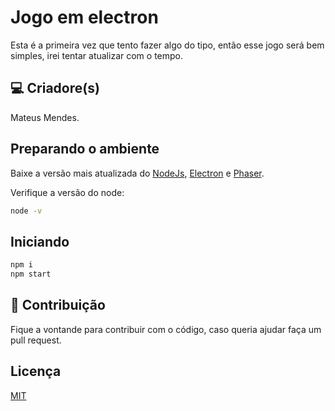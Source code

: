 # Jogo em electron

Esta é a primeira vez que tento fazer algo do tipo, então esse jogo será bem simples, irei tentar atualizar com o tempo.

## 💻 Criadore(s)

Mateus Mendes.

## Preparando o ambiente

Baixe a versão mais atualizada do [NodeJs](https://nodejs.org/en/download/), [Electron](https://www.electronjs.org/) e [Phaser](https://phaser.io/).

Verifique a versão do node:
```bash
node -v
```

## Iniciando

```bash
npm i
npm start
```

## 🙋 Contribuição

Fique a vontande para contribuir com o código, caso queria ajudar faça um pull request.

## Licença
[MIT](https://choosealicense.com/licenses/mit/)
